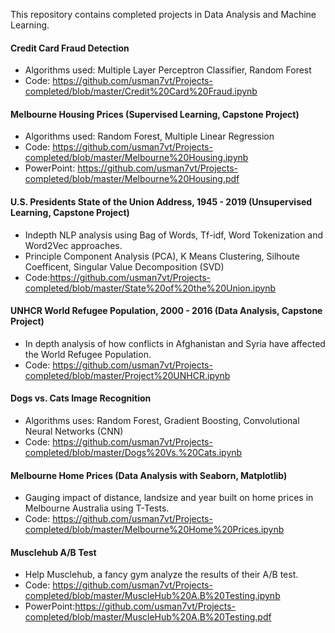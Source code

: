 This repository contains completed projects in Data Analysis and Machine Learning.

#### Credit Card Fraud Detection 
- Algorithms used: Multiple Layer Perceptron Classifier, Random Forest
- Code: https://github.com/usman7vt/Projects-completed/blob/master/Credit%20Card%20Fraud.ipynb

#### Melbourne Housing Prices (Supervised Learning, Capstone Project)
- Algorithms used: Random Forest, Multiple Linear Regression
- Code: https://github.com/usman7vt/Projects-completed/blob/master/Melbourne%20Housing.ipynb
- PowerPoint: https://github.com/usman7vt/Projects-completed/blob/master/Melbourne%20Housing.pdf

#### U.S. Presidents State of the Union Address, 1945 - 2019 (Unsupervised Learning, Capstone Project)
- Indepth NLP analysis using Bag of Words, Tf-idf, Word Tokenization and Word2Vec approaches.
- Principle Component Analysis (PCA), K Means Clustering, Silhoute Coefficent, Singular Value Decomposition (SVD)
- Code:https://github.com/usman7vt/Projects-completed/blob/master/State%20of%20the%20Union.ipynb 

#### UNHCR World Refugee Population, 2000 - 2016 (Data Analysis, Capstone Project)
- In depth analysis of  how conflicts in Afghanistan and Syria have affected the World Refugee Population.
- Code: https://github.com/usman7vt/Projects-completed/blob/master/Project%20UNHCR.ipynb

#### Dogs vs. Cats Image Recognition
- Algorithms uses: Random Forest, Gradient Boosting, Convolutional Neural Networks (CNN)
- Code: https://github.com/usman7vt/Projects-completed/blob/master/Dogs%20Vs.%20Cats.ipynb

#### Melbourne Home Prices (Data Analysis with Seaborn, Matplotlib)
- Gauging impact of distance, landsize and year built on home prices in Melbourne Australia using T-Tests.
- Code: https://github.com/usman7vt/Projects-completed/blob/master/Melbourne%20Home%20Prices.ipynb

#### Musclehub A/B Test 
- Help Musclehub, a fancy gym analyze the results of their A/B test.
- Code: https://github.com/usman7vt/Projects-completed/blob/master/MuscleHub%20A.B%20Testing.ipynb
- PowerPoint:https://github.com/usman7vt/Projects-completed/blob/master/MuscleHub%20A.B%20Testing.pdf
